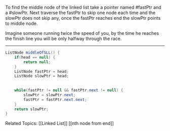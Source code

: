 To find the middle node of the linked list take a pointer named #fastPtr and a #slowPtr.
Next traverse the fastPtr to skip one node each time and the slowPtr does not skip any, once the fastPtr reaches end the slowPtr points to middle node.

Imagine someone running twice the speed of you, by the time he reaches the finish line you will be only halfway through the race.
***
``` java
ListNode middleOfSLL() {  
    if(head == null) {  
        return null;  
    }  
    ListNode fastPtr = head;  
    ListNode slowPtr = head;  
  
  
    while(fastPtr != null && fastPtr.next != null) {  
        slowPtr = slowPtr.next;  
        fastPtr = fastPtr.next.next;  
    }  
    return slowPtr;  
}
```

Related Topics:
[[Linked List]]
[[nth node from end]] 